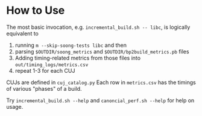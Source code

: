 # How to Use

The most basic invocation, e.g. `incremental_build.sh -- libc`, is logically
equivalent to

1. running `m --skip-soong-tests libc` and then
2. parsing `$OUTDIR/soong_metrics` and `$OUTDIR/bp2build_metrics.pb` files
3. Adding timing-related metrics from those files
   into `out/timing_logs/metrics.csv`
4. repeat 1-3 for each CUJ

CUJs are defined in `cuj_catalog.py`
Each row in `metrics.csv` has the timings of various "phases" of a build.

Try `incremental_build.sh --help` and `canoncial_perf.sh --help` for help on
usage.
